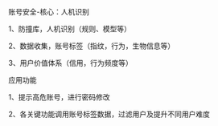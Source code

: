 账号安全-核心：人机识别

1、防撞库，人机识别（规则、模型等）

2、数据收集，账号标签（指纹，行为，生物信息等）

3、用户价值体系（信用，行为频度等）



应用功能

1、提示高危账号，进行密码修改

2、各关键功能调用账号标签数据，过滤用户及提升不同用户难度

